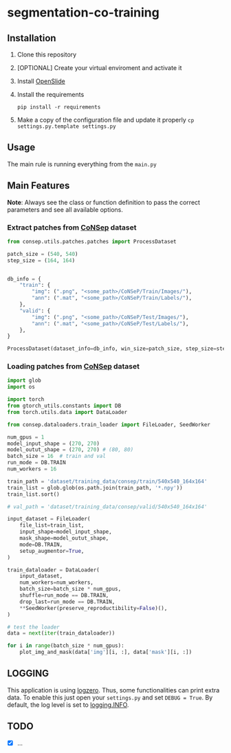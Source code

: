 # segmentation-co-training

## Installation

1. Clone this repository

2. [OPTIONAL] Create your virtual enviroment and activate it

3. Install [OpenSlide](https://openslide.org/download/)

4. Install the requirements

   `pip install -r requirements`

5. Make a copy of the configuration file and update it properly
   `cp settings.py.template settings.py`


## Usage

The main rule is running everything from the `main.py`


## Main Features

**Note**: Always see the class or function definition to pass the correct parameters and see all available options.

### Extract patches from [CoNSep](https://warwick.ac.uk/fac/cross_fac/tia/data/hovernet/) dataset

```python
from consep.utils.patches.patches import ProcessDataset

patch_size = (540, 540)
step_size = (164, 164)


db_info = {
    "train": {
        "img": (".png", "<some_path>/CoNSeP/Train/Images/"),
        "ann": (".mat", "<some_path>/CoNSeP/Train/Labels/"),
    },
    "valid": {
        "img": (".png", "<some_path>/CoNSeP/Test/Images/"),
        "ann": (".mat", "<some_path>/CoNSeP/Test/Labels/"),
    },
}

ProcessDataset(dataset_info=db_info, win_size=patch_size, step_size=step_size)()
```

### Loading patches from [CoNSep](https://warwick.ac.uk/fac/cross_fac/tia/data/hovernet/) dataset

```python
import glob
import os

import torch
from gtorch_utils.constants import DB
from torch.utils.data import DataLoader

from consep.dataloaders.train_loader import FileLoader, SeedWorker

num_gpus = 1
model_input_shape = (270, 270)
model_outut_shape = (270, 270) # (80, 80)
batch_size = 16  # train and val
run_mode = DB.TRAIN
num_workers = 16

train_path = 'dataset/training_data/consep/train/540x540_164x164'
train_list = glob.glob(os.path.join(train_path, '*.npy'))
train_list.sort()

# val_path = 'dataset/training_data/consep/valid/540x540_164x164'

input_dataset = FileLoader(
    file_list=train_list,
    input_shape=model_input_shape,
    mask_shape=model_outut_shape,
    mode=DB.TRAIN,
    setup_augmentor=True,
)

train_dataloader = DataLoader(
    input_dataset,
    num_workers=num_workers,
    batch_size=batch_size * num_gpus,
    shuffle=run_mode == DB.TRAIN,
    drop_last=run_mode == DB.TRAIN,
    **SeedWorker(preserve_reproductibility=False)(),
)

# test the loader
data = next(iter(train_dataloader))

for i in range(batch_size * num_gpus):
    plot_img_and_mask(data['img'][i, :], data['mask'][i, :])

```


## LOGGING
This application is using [logzero](https://logzero.readthedocs.io/en/latest/). Thus, some functionalities can print extra data. To enable this just open your `settings.py` and set `DEBUG = True`. By default, the log level is set to [logging.INFO](https://docs.python.org/2/library/logging.html#logging-levels).


## TODO

- [x] ...
